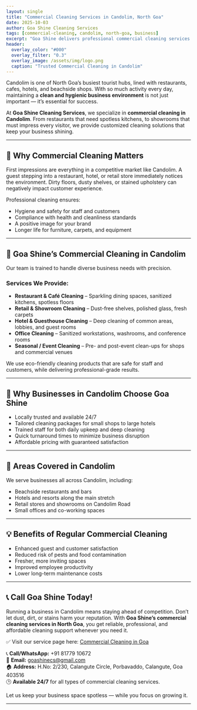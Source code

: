 ```yaml
---
layout: single
title: "Commercial Cleaning Services in Candolim, North Goa"
date: 2025-10-03
author: Goa Shine Cleaning Services
tags: [commercial-cleaning, candolim, north-goa, business]
excerpt: "Goa Shine delivers professional commercial cleaning services in Candolim, North Goa — ensuring businesses, shops, and offices stay spotless and welcoming."
header:
  overlay_color: "#000"
  overlay_filter: "0.3"
  overlay_image: /assets/img/logo.png
  caption: "Trusted Commercial Cleaning in Candolim"
---
```


Candolim is one of North Goa’s busiest tourist hubs, lined with restaurants, cafes, hotels, and beachside shops. With so much activity every day, maintaining a **clean and hygienic business environment** is not just important — it’s essential for success.  

At **Goa Shine Cleaning Services**, we specialize in **commercial cleaning in Candolim**. From restaurants that need spotless kitchens, to showrooms that must impress every visitor, we provide customized cleaning solutions that keep your business shining.

---

## 🧹 Why Commercial Cleaning Matters
First impressions are everything in a competitive market like Candolim. A guest stepping into a restaurant, hotel, or retail store immediately notices the environment. Dirty floors, dusty shelves, or stained upholstery can negatively impact customer experience.  

Professional cleaning ensures:  
- Hygiene and safety for staff and customers  
- Compliance with health and cleanliness standards  
- A positive image for your brand  
- Longer life for furniture, carpets, and equipment  

---

## 🌟 Goa Shine’s Commercial Cleaning in Candolim
Our team is trained to handle diverse business needs with precision.  

### Services We Provide:
- **Restaurant & Café Cleaning** – Sparkling dining spaces, sanitized kitchens, spotless floors  
- **Retail & Showroom Cleaning** – Dust-free shelves, polished glass, fresh carpets  
- **Hotel & Guesthouse Cleaning** – Deep cleaning of common areas, lobbies, and guest rooms  
- **Office Cleaning** – Sanitized workstations, washrooms, and conference rooms  
- **Seasonal / Event Cleaning** – Pre- and post-event clean-ups for shops and commercial venues  

We use eco-friendly cleaning products that are safe for staff and customers, while delivering professional-grade results.

---

## 🏢 Why Businesses in Candolim Choose Goa Shine
- Locally trusted and available 24/7  
- Tailored cleaning packages for small shops to large hotels  
- Trained staff for both daily upkeep and deep cleaning  
- Quick turnaround times to minimize business disruption  
- Affordable pricing with guaranteed satisfaction  

---

## 📍 Areas Covered in Candolim
We serve businesses all across Candolim, including:  
- Beachside restaurants and bars  
- Hotels and resorts along the main stretch  
- Retail stores and showrooms on Candolim Road  
- Small offices and co-working spaces  

---

## 💡 Benefits of Regular Commercial Cleaning
- Enhanced guest and customer satisfaction  
- Reduced risk of pests and food contamination  
- Fresher, more inviting spaces  
- Improved employee productivity  
- Lower long-term maintenance costs  

---

## 📞 Call Goa Shine Today!
Running a business in Candolim means staying ahead of competition. Don’t let dust, dirt, or stains harm your reputation. With **Goa Shine’s commercial cleaning services in North Goa**, you get reliable, professional, and affordable cleaning support whenever you need it.  

✅ Visit our service page here: [Commercial Cleaning in Goa](https://www.goashinecs.com/commercial-cleaning-services-goa.html)  

📞 **Call/WhatsApp:** +91 81779 10672  
📧 **Email:** goashinecs@gmail.com  
🏠 **Address:** H.No: 2/230, Calangute Circle, Porbavaddo, Calangute, Goa 403516  
🕒 **Available 24/7** for all types of commercial cleaning services.  

Let us keep your business space spotless — while you focus on growing it.  

---
